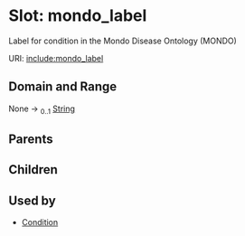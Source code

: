 
# Slot: mondo_label


Label for condition in the Mondo Disease Ontology (MONDO)

URI: [include:mondo_label](https://w3id.org/include/mondo_label)


## Domain and Range

None &#8594;  <sub>0..1</sub> [String](types/String.md)

## Parents


## Children


## Used by

 * [Condition](Condition.md)
